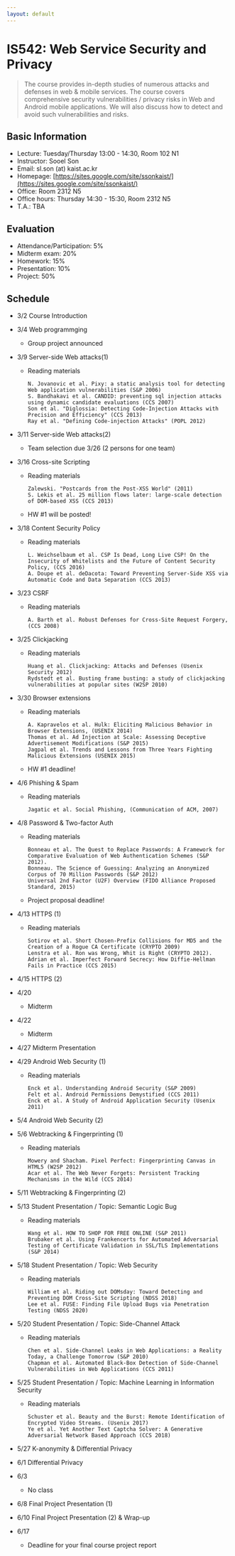 ```yaml
---
layout: default
---
```


# **IS542**: Web Service Security and Privacy 

> The course provides in-depth studies of numerous attacks and defenses in web & mobile services. The course covers comprehensive security vulnerabilities / privacy risks in Web and Android mobile applications. We will also discuss how to detect and avoid such vulnerabilities and risks. 

## Basic Information
 * Lecture: Tuesday/Thursday 13:00 - 14:30, Room 102 N1
 * Instructor: Sooel Son
 * Email: sl.son (at) kaist.ac.kr
 * Homepage: [https://sites.google.com/site/ssonkaist/](https://sites.google.com/site/ssonkaist/)
 * Office: Room 2312 N5
 * Office hours: Thursday 14:30 - 15:30, Room 2312 N5
 * T.A.: TBA

## Evaluation
 * Attendance/Participation: 5%
 * Midterm exam: 20% 
 * Homework: 15%
 * Presentation: 10%
 * Project: 50%

## Schedule

- 3/2 Course Introduction

- 3/4 Web programmging
  - Group project announced 
  
- 3/9 Server-side Web attacks(1)
  - Reading materials
    ```
    N. Jovanovic et al. Pixy: a static analysis tool for detecting Web application vulnerabilities (S&P 2006)
    S. Bandhakavi et al. CANDID: preventing sql injection attacks using dynamic candidate evaluations (CCS 2007)
    Son et al. "Diglossia: Detecting Code-Injection Attacks with Precision and Efficiency" (CCS 2013)
    Ray et al. "Defining Code-injection Attacks" (POPL 2012)
    ```
    
    
- 3/11 Server-side Web attacks(2)
  - Team selection due 3/26 (2 persons for one team)
  
  

- 3/16 Cross-site Scripting
  - Reading materials
    ```
    Zalewski. "Postcards from the Post-XSS World" (2011)
    S. Lekis et al. 25 million flows later: large-scale detection of DOM-based XSS (CCS 2013)
    ```
  - HW #1 will be posted!

- 3/18 Content Security Policy
  - Reading materials
    ```
    L. Weichselbaum et al. CSP Is Dead, Long Live CSP! On the Insecurity of Whitelists and the Future of Content Security Policy, (CCS 2016)
    A. Doupe et al. deDacota: Toward Preventing Server-Side XSS via Automatic Code and Data Separation (CCS 2013)
    ```

- 3/23 CSRF
  - Reading materials
    ```
    A. Barth et al. Robust Defenses for Cross-Site Request Forgery, (CCS 2008)
    ```
  
  
- 3/25 Clickjacking  
  - Reading materials
    ```
    Huang et al. Clickjacking: Attacks and Defenses (Usenix Security 2012)
    Rydstedt et al. Busting frame busting: a study of clickjacking vulnerabilities at popular sites (W2SP 2010)
    ```

- 3/30 Browser extensions
  - Reading materials
    ```
    A. Kapravelos et al. Hulk: Eliciting Malicious Behavior in Browser Extensions, (USENIX 2014)
    Thomas et al. Ad Injection at Scale: Assessing Deceptive Advertisement Modifications (S&P 2015)
    Jagpal et al. Trends and Lessons from Three Years Fighting Malicious Extensions (USENIX 2015)
    ```
  - HW #1 deadline!

- 4/6 Phishing & Spam
  - Reading materials
    ```
    Jagatic et al. Social Phishing, (Communication of ACM, 2007)
    ```

- 4/8 Password & Two-factor Auth
  - Reading materials
    ```
    Bonneau et al. The Quest to Replace Passwords: A Framework for Comparative Evaluation of Web Authentication Schemes (S&P 2012).
    Bonneau. The Science of Guessing: Analyzing an Anonymized Corpus of 70 Million Passwords (S&P 2012)
    Universal 2nd Factor (U2F) Overview (FIDO Alliance Proposed Standard, 2015)
    ```
  - Project proposal deadline!

- 4/13 HTTPS (1)
  - Reading materials
    ```
    Sotirov et al. Short Chosen-Prefix Collisions for MD5 and the Creation of a Rogue CA Certificate (CRYPTO 2009)
    Lenstra et al. Ron was Wrong, Whit is Right (CRYPTO 2012).
    Adrian et al. Imperfect Forward Secrecy: How Diffie-Hellman Fails in Practice (CCS 2015)
    ```

- 4/15 HTTPS (2)

- 4/20
  - Midterm

- 4/22
  - Midterm

- 4/27 Midterm Presentation

- 4/29 Android Web Security (1)
  - Reading materials
    ```
    Enck et al. Understanding Android Security (S&P 2009)
    Felt et al. Android Permissions Demystified (CCS 2011)
    Enck et al. A Study of Android Application Security (Usenix 2011)
    ```

- 5/4 Android Web Security (2)

- 5/6 Webtracking & Fingerprinting (1)
  - Reading materials
    ```
    Mowery and Shacham. Pixel Perfect: Fingerprinting Canvas in HTML5 (W2SP 2012)
    Acar et al. The Web Never Forgets: Persistent Tracking Mechanisms in the Wild (CCS 2014)
    ```

- 5/11 Webtracking & Fingerprinting (2)

- 5/13 Student Presentation / Topic: Semantic Logic Bug
  - Reading materials
    ```
    Wang et al. HOW TO SHOP FOR FREE ONLINE (S&P 2011)
    Brubaker et al. Using Frankencerts for Automated Adversarial Testing of Certificate Validation in SSL/TLS Implementations (S&P 2014)
    ```
- 5/18 Student Presentation / Topic: Web Security
  - Reading materials
    ```
    William et al. Riding out DOMsday: Toward Detecting and Preventing DOM Cross-Site Scripting (NDSS 2018)
    Lee et al. FUSE: Finding File Upload Bugs via Penetration Testing (NDSS 2020) 
    ```

- 5/20 Student Presentation / Topic: Side-Channel Attack
  - Reading materials
    ```
    Chen et al. Side-Channel Leaks in Web Applications: a Reality Today, a Challenge Tomorrow (S&P 2010)
    Chapman et al. Automated Black-Box Detection of Side-Channel Vulnerabilities in Web Applications (CCS 2011)
    ```

- 5/25 Student Presentation / Topic:  Machine Learning in Information Security
  - Reading materials
    ```
    Schuster et al. Beauty and the Burst: Remote Identification of Encrypted Video Streams. (Usenix 2017)
    Ye et al. Yet Another Text Captcha Solver: A Generative Adversarial Network Based Approach (CCS 2018)
    ```

- 5/27 K-anonymity & Differential Privacy

- 6/1 Differential Privacy

- 6/3 
  - No class
  
- 6/8 Final Project Presentation (1)

- 6/10 Final Project Presentation (2) & Wrap-up

- 6/17
  - Deadline for your final course project report
